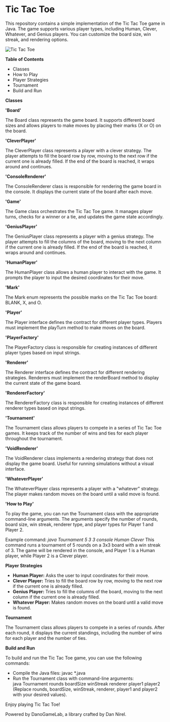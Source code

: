 # Tic Tac Toe 
This repository contains a simple implementation of the Tic Tac Toe game in Java. The game supports various player types, including Human, Clever, Whatever, and Genius players. You can customize the board size, win streak, and rendering options.

![Tic Tac Toe](https://github.com/libbyyosef/Tic-Tac-Toe/assets/36642026/d0a5ebf5-8bf9-4c81-8eba-b179b47e1395)


**Table of Contents**
- Classes
- How to Play
- Player Strategies
- Tournament
- Build and Run

**Classes**

**'Board'**

The Board class represents the game board. It supports different board sizes and allows players to make moves by placing their marks (X or O) on the board.

**'CleverPlayer'**

The CleverPlayer class represents a player with a clever strategy. The player attempts to fill the board row by row, moving to the next row if the current one is already filled. If the end of the board is reached, it wraps around and continues.

**'ConsoleRenderer'**

The ConsoleRenderer class is responsible for rendering the game board in the console. It displays the current state of the board after each move.

**'Game'**

The Game class orchestrates the Tic Tac Toe game. It manages player turns, checks for a winner or a tie, and updates the game state accordingly.

**'GeniusPlayer'**

The GeniusPlayer class represents a player with a genius strategy. The player attempts to fill the columns of the board, moving to the next column if the current one is already filled. If the end of the board is reached, it wraps around and continues.

**'HumanPlayer'**

The HumanPlayer class allows a human player to interact with the game. It prompts the player to input the desired coordinates for their move.

**'Mark'**

The Mark enum represents the possible marks on the Tic Tac Toe board: BLANK, X, and O.

**'Player'**

The Player interface defines the contract for different player types. Players must implement the playTurn method to make moves on the board.

**'PlayerFactory'**

The PlayerFactory class is responsible for creating instances of different player types based on input strings.

**'Renderer'**

The Renderer interface defines the contract for different rendering strategies. Renderers must implement the renderBoard method to display the current state of the game board.

**'RendererFactory'**

The RendererFactory class is responsible for creating instances of different renderer types based on input strings.

**'Tournament'**

The Tournament class allows players to compete in a series of Tic Tac Toe games. It keeps track of the number of wins and ties for each player throughout the tournament.

**'VoidRenderer'**

The VoidRenderer class implements a rendering strategy that does not display the game board. Useful for running simulations without a visual interface.

**'WhateverPlayer'**

The WhateverPlayer class represents a player with a "whatever" strategy. The player makes random moves on the board until a valid move is found.

**'How to Play'**

To play the game, you can run the Tournament class with the appropriate command-line arguments. The arguments specify the number of rounds, board size, win streak, renderer type, and player types for Player 1 and Player 2.

Example command:
*java Tournament 5 3 3 console Human Clever*
This command runs a tournament of 5 rounds on a 3x3 board with a win streak of 3. The game will be rendered in the console, and Player 1 is a Human player, while Player 2 is a Clever player.

**Player Strategies**
- **Human Player:** Asks the user to input coordinates for their move.
- **Clever Player:** Tries to fill the board row by row, moving to the next row if the current one is already filled.
- **Genius Player:** Tries to fill the columns of the board, moving to the next column if the current one is already filled.
- **Whatever Player:** Makes random moves on the board until a valid move is found.

**Tournament**

The Tournament class allows players to compete in a series of rounds. After each round, it displays the current standings, including the number of wins for each player and the number of ties.

**Build and Run**

To build and run the Tic Tac Toe game, you can use the following commands:
- Compile the Java files:  javac *.java
- Run the Tournament class with command-line arguments:                                    
java Tournament rounds boardSize winStreak renderer player1 player2
(Replace rounds, boardSize, winStreak, renderer, player1 and player2 with your desired values).

Enjoy playing Tic Tac Toe!

Powered by DanoGameLab, a library crafted by Dan Nirel.






